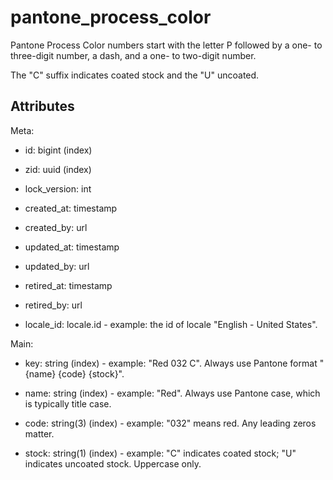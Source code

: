 # pantone_process_color

Pantone Process Color numbers start with the letter P followed by a one- to three-digit number, a dash, and a one- to two-digit number.

The "C" suffix indicates coated stock and the "U" uncoated.


## Attributes

Meta:

* id: bigint (index)

* zid: uuid (index)

* lock_version: int

* created_at: timestamp

* created_by: url

* updated_at: timestamp

* updated_by: url

* retired_at: timestamp

* retired_by: url

* locale_id: locale.id - example: the id of locale "English - United States".

Main:

* key: string (index) - example: "Red 032 C". Always use Pantone format "{name} {code} {stock}".

* name: string (index) - example: "Red". Always use Pantone case, which is typically title case.

* code: string(3) (index) - example: "032" means red. Any leading zeros matter.

* stock: string(1) (index) - example: "C" indicates coated stock; "U" indicates uncoated stock. Uppercase only.


